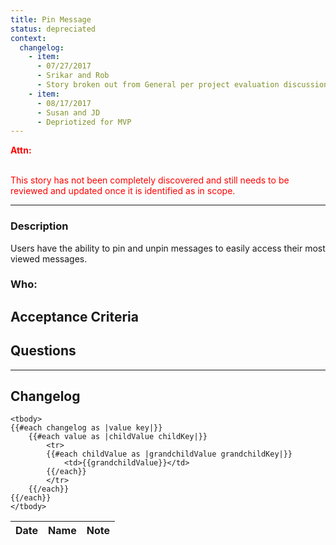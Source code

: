 ```yaml
---
title: Pin Message
status: depreciated
context:
  changelog:
    - item:
      - 07/27/2017
      - Srikar and Rob
      - Story broken out from General per project evaluation discussion.
    - item:
      - 08/17/2017
      - Susan and JD
      - Depriotized for MVP
---
```


<font style="color:#ff0000">
<b>Attn:</b><br/><br/>

This story has not been completely discovered and still needs to be reviewed and updated once it is identified as in scope.
</font>

---

### Description
Users have the ability to pin and unpin messages to easily access their most viewed messages.


### Who:


## Acceptance Criteria

## Questions


---

## Changelog <a name="changelog"></a>

<table>
	<thead>
		<th>Date</th>
		<th>Name</th>
		<th>Note</th>
	</thead>

	<tbody>
	{{#each changelog as |value key|}}
		{{#each value as |childValue childKey|}}
			<tr>
			{{#each childValue as |grandchildValue grandchildKey|}}
				<td>{{grandchildValue}}</td>
			{{/each}}
			</tr>
		{{/each}}
	{{/each}}
	</tbody>
</table>

